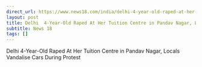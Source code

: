 ```yaml
---
direct_url: https://www.news18.com/india/delhi-4-year-old-raped-at-her-tuition-centre-in-pandav-nagar-locals-vandalise-cars-during-protest-8827195.html
layout: post
title: Delhi  4-Year-Old Raped At Her Tuition Centre in Pandav Nagar, Locals Vandalise Cars During Protest
subtitle: News 18
tags: []
---
```


Delhi  4-Year-Old Raped At Her Tuition Centre in Pandav Nagar, Locals Vandalise Cars During Protest
